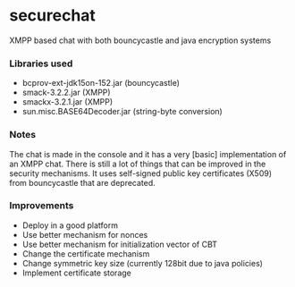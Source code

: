 # securechat
XMPP based chat with both bouncycastle and java encryption systems

### Libraries used
  - bcprov-ext-jdk15on-152.jar (bouncycastle)
  - smack-3.2.2.jar (XMPP)
  - smackx-3.2.1.jar (XMPP)
  - sun.misc.BASE64Decoder.jar (string-byte conversion)


### Notes
The chat is made in the console and it has a very [basic] implementation of an XMPP chat.
There is still a lot of things that can be improved in the security mechanisms.
It uses self-signed public key certificates (X509) from bouncycastle that are deprecated.


### Improvements
  - Deploy in a good platform
  - Use better mechanism for nonces
  - Use better mechanism for initialization vector of CBT
  - Change the certificate mechanism
  - Change symmetric key size (currently 128bit due to java policies)
  - Implement certificate storage
